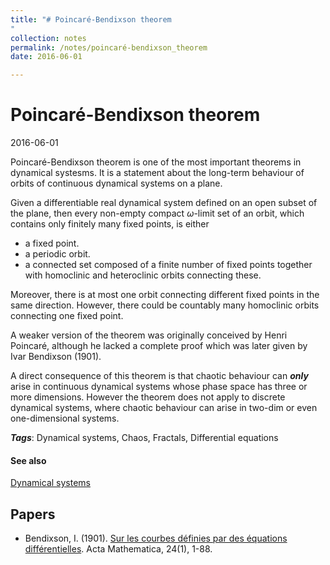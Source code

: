 ```yaml
---
title: "# Poincaré-Bendixson theorem
"
collection: notes
permalink: /notes/poincaré-bendixson_theorem
date: 2016-06-01

---
```


# Poincaré-Bendixson theorem

2016-06-01

Poincaré-Bendixson theorem is one of the most important theorems in dynamical systesms. It is a statement about the long-term behaviour of orbits of continuous dynamical systems on a plane.

Given a differentiable real dynamical system defined on an open subset of the plane, then every non-empty compact $\omega$-limit set of an orbit, which contains only finitely many fixed points, is either
* a fixed point.
* a periodic orbit.
* a connected set composed of a finite number of fixed points together with homoclinic and heteroclinic orbits connecting these.

Moreover, there is at most one orbit connecting different fixed points in the same direction. However, there could be countably many homoclinic orbits connecting one fixed point.

A weaker version of the theorem was originally conceived by Henri Poincaré, although he lacked a complete proof which was later given by Ivar Bendixson (1901).

A direct consequence of this theorem is that chaotic behaviour can ***only*** arise in continuous dynamical systems whose phase space has three or more dimensions. However the theorem does not apply to discrete dynamical systems, where chaotic behaviour can arise in two-dim or even one-dimensional systems.

***Tags***: Dynamical systems, Chaos, Fractals, Differential equations

#### See also
[Dynamical systems](/notes/dynamical_systems)


## Papers
* Bendixson, I. (1901). [Sur les courbes définies par des équations différentielles](http://www.springerlink.com/index/FK25752882643H24.pdf). Acta Mathematica, 24(1), 1-88.



